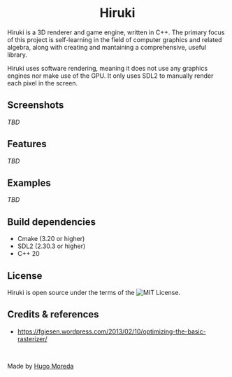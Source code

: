 <h1 align="center">Hiruki</h1>
<p>
    Hiruki is a 3D renderer and game engine, written in C++. The primary focus of this project is self-learning in the field of computer graphics and related algebra, along with creating and mantaining a comprehensive, useful library.
</p> 

<p>
    Hiruki uses software rendering, meaning it does not use any graphics engines nor make use of the GPU. It only uses SDL2 to manually render each pixel in the screen.
</p>

## Screenshots
*TBD*

## Features
*TBD*

## Examples
*TBD*

## Build dependencies
- Cmake (3.20 or higher)
- SDL2 (2.30.3 or higher)
- C++ 20

## License
Hiruki is open source under the terms of the ![MIT License](LICENSE).

## Credits & references
- https://fgiesen.wordpress.com/2013/02/10/optimizing-the-basic-rasterizer/

<br>

Made by [Hugo Moreda](https://hmoreda.com)
